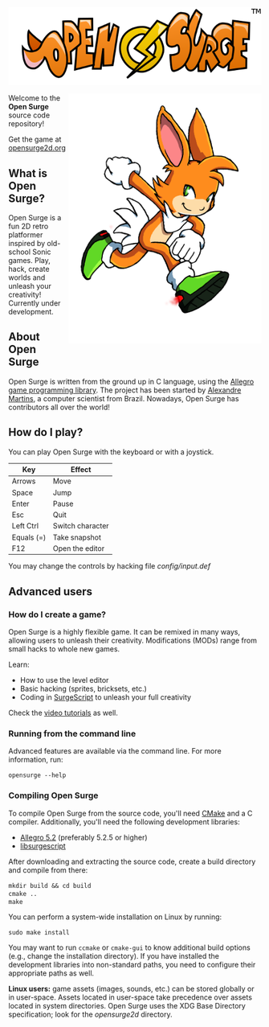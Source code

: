 ![Open Surge](logo.png)

<img src="surge.png" alt="Surge" width="384" align="right">

Welcome to the **Open Surge** source code repository!

Get the game at [opensurge2d.org](http://opensurge2d.org)

## What is Open Surge?

Open Surge is a fun 2D retro platformer inspired by old-school Sonic games. Play, hack, create worlds and unleash your creativity! Currently under development.

## About Open Surge

Open Surge is written from the ground up in C language, using the [Allegro game programming library](http://liballeg.org). The project has been started by [Alexandre Martins](http://github.com/alemart), a computer scientist from Brazil. Nowadays, Open Surge has contributors all over the world!

## How do I play?

You can play Open Surge with the keyboard or with a joystick.

| Key           | Effect          
| --------------|------------------|
| Arrows        | Move             |
| Space         | Jump             |
| Enter         | Pause            |
| Esc           | Quit             |
| Left Ctrl     | Switch character |
| Equals (=)    | Take snapshot    |
| F12           | Open the editor  |

You may change the controls by hacking file *config/input.def*

## Advanced users

### How do I create a game?

Open Surge is a highly flexible game. It can be remixed in many ways, allowing users to unleash their creativity. Modifications (MODs) range from small hacks to whole new games.

Learn:
* How to use the level editor
* Basic hacking (sprites, bricksets, etc.)
* Coding in [SurgeScript](http://docs.opensurge2d.org) to unleash your full creativity

Check the [video tutorials](http://youtube.com/alemart88) as well.

### Running from the command line

Advanced features are available via the command line. For more information, run:

```
opensurge --help
```


### Compiling Open Surge

To compile Open Surge from the source code, you'll need [CMake](http://cmake.org) and a C compiler. Additionally, you'll need the following development libraries:

* [Allegro 5.2](http://liballeg.org) (preferably 5.2.5 or higher)
* [libsurgescript](http://github.com/alemart/surgescript)

After downloading and extracting the source code, create a build directory and compile from there:

```
mkdir build && cd build
cmake ..
make
```

You can perform a system-wide installation on Linux by running:

```
sudo make install
```

You may want to run `ccmake` or `cmake-gui` to know additional build options (e.g., change the installation directory). If you have installed the development libraries into non-standard paths, you need to configure their appropriate paths as well.

**Linux users:** game assets (images, sounds, etc.) can be stored globally or in user-space. Assets located in user-space take precedence over assets located in system directories. Open Surge uses the XDG Base Directory specification; look for the *opensurge2d* directory.